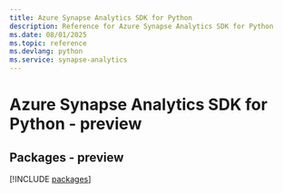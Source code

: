 ```yaml
---
title: Azure Synapse Analytics SDK for Python
description: Reference for Azure Synapse Analytics SDK for Python
ms.date: 08/01/2025
ms.topic: reference
ms.devlang: python
ms.service: synapse-analytics
---
```

# Azure Synapse Analytics SDK for Python - preview
## Packages - preview
[!INCLUDE [packages](synapse-analytics-index.md)]